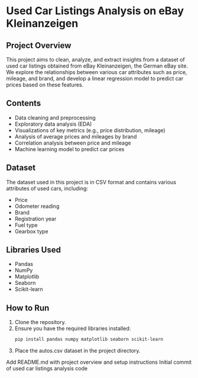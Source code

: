 # Used Car Listings Analysis on eBay Kleinanzeigen

## Project Overview
This project aims to clean, analyze, and extract insights from a dataset of used car listings obtained from eBay Kleinanzeigen, the German eBay site. We explore the relationships between various car attributes such as price, mileage, and brand, and develop a linear regression model to predict car prices based on these features.

## Contents
- Data cleaning and preprocessing
- Exploratory data analysis (EDA)
- Visualizations of key metrics (e.g., price distribution, mileage)
- Analysis of average prices and mileages by brand
- Correlation analysis between price and mileage
- Machine learning model to predict car prices

## Dataset
The dataset used in this project is in CSV format and contains various attributes of used cars, including:
- Price
- Odometer reading
- Brand
- Registration year
- Fuel type
- Gearbox type

## Libraries Used
- Pandas
- NumPy
- Matplotlib
- Seaborn
- Scikit-learn

## How to Run
1. Clone the repository.
2. Ensure you have the required libraries installed:
   ```bash
   pip install pandas numpy matplotlib seaborn scikit-learn
3. Place the autos.csv dataset in the project directory.


Add README.md with project overview and setup instructions
Initial commit of used car listings analysis code
